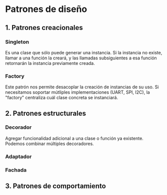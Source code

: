 # Patrones de diseño

## 1. Patrones creacionales

### Singleton

Es una clase que sólo puede generar una instancia.
Si la instancia no existe, llamar a una función la creará, y las llamadas subsiguientes a esa función retornarán la instancia previamente creada.

### Factory

Este patrón nos permite desacoplar la creación de instancias de su uso. Si necesitamos soportar mútliples implementaciones (UART, SPI, I2C), la "factory" centraliza cuál clase concreta se instanciará.

## 2. Patrones estructurales

### Decorador

Agregar funcionalidad adicional a una clase o función ya existente. Podemos combinar múltiples decoradores.

### Adaptador

### Fachada


## 3. Patrones de comportamiento

